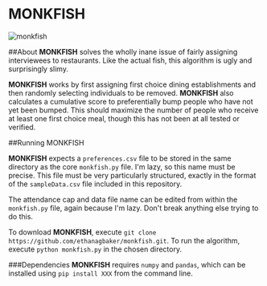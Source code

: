 # MONKFISH

![monkfish](https://upload.wikimedia.org/wikipedia/commons/3/30/Monkfish.jpg)

##About
__MONKFISH__ solves the wholly inane issue of fairly assigning interviewees to restaurants. Like the actual fish, this algorithm is ugly and surprisingly slimy.

__MONKFISH__ works by first assigning first choice dining establishments and then randomly selecting individuals to be removed. __MONKFISH__ also calculates a cumulative score to preferentially bump people who have not yet been bumped. This should maximize the number of people who receive at least one first choice meal, though this has not been at all tested or verified.

##Running MONKFISH

__MONKFISH__ expects a `preferences.csv` file to be stored in the same directory as the core `monkfish.py` file. I'm lazy, so this name must be precise. This file must be very particularly structured, exactly in the format of the `sampleData.csv` file included in this repository.

The attendance cap and data file name can be edited from within the `monkfish.py` file, again because I'm lazy. Don't break anything else trying to do this.

To download __MONKFISH__, execute `git clone https://github.com/ethanagbaker/monkfish.git`.
To run the algorithm, execute `python monkfish.py` in the chosen directory.

###Dependencies
__MONKFISH__ requires `numpy` and `pandas`, which can be installed using `pip install XXX` from the command line.
